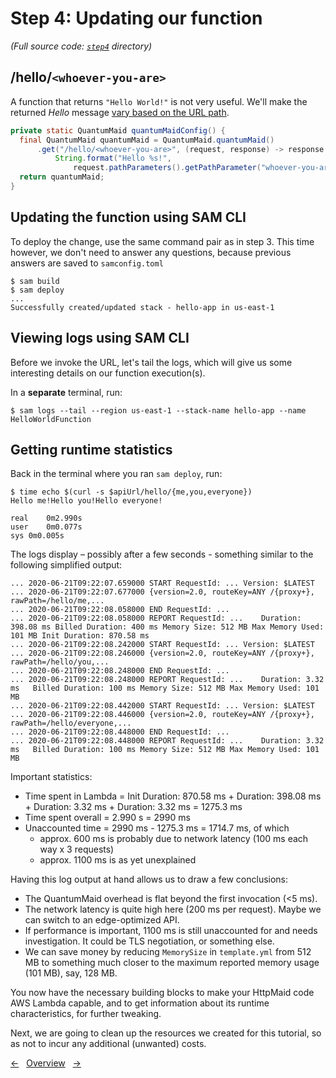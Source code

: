 # Step 4: Updating our function
*(Full source code: [`step4`](step4) directory)*

## /hello/`<whoever-you-are>`

A function that returns `"Hello World!"` is not very useful.
We'll make the returned *Hello* message [vary based on the URL path](https://quantummaid.de/docs/2_httpmaid/04_handlingrequests.html#request-route-and-path-parameters).

<!---[CodeSnippet](step4HttpMaidConfig)-->
```java
private static QuantumMaid quantumMaidConfig() {
  final QuantumMaid quantumMaid = QuantumMaid.quantumMaid()
      .get("/hello/<whoever-you-are>", (request, response) -> response.setBody(
          String.format("Hello %s!",
              request.pathParameters().getPathParameter("whoever-you-are"))));
  return quantumMaid;
}
```

## Updating the function using SAM CLI

To deploy the change, use the same command pair as in step 3.
This time however, we don't need to answer any questions, because previous answers are saved to `samconfig.toml`

```shell
$ sam build
$ sam deploy
...
Successfully created/updated stack - hello-app in us-east-1
```

## Viewing logs using SAM CLI

Before we invoke the URL, let's tail the logs, which will give us some interesting details on our function execution(s).

In a **separate** terminal, run:

```shell
$ sam logs --tail --region us-east-1 --stack-name hello-app --name HelloWorldFunction
```

## Getting runtime statistics

Back in the terminal where you ran `sam deploy`, run:

```shell
$ time echo $(curl -s $apiUrl/hello/{me,you,everyone})
Hello me!Hello you!Hello everyone!

real	0m2.990s
user	0m0.077s
sys	0m0.005s
```

The logs display – possibly after a few seconds - something similar to the following simplified output:

```text
... 2020-06-21T09:22:07.659000 START RequestId: ... Version: $LATEST
... 2020-06-21T09:22:07.677000 {version=2.0, routeKey=ANY /{proxy+}, rawPath=/hello/me,...
... 2020-06-21T09:22:08.058000 END RequestId: ...
... 2020-06-21T09:22:08.058000 REPORT RequestId: ...	Duration: 398.08 ms	Billed Duration: 400 ms	Memory Size: 512 MB	Max Memory Used: 101 MB	Init Duration: 870.58 ms
... 2020-06-21T09:22:08.242000 START RequestId: ... Version: $LATEST
... 2020-06-21T09:22:08.246000 {version=2.0, routeKey=ANY /{proxy+}, rawPath=/hello/you,...
... 2020-06-21T09:22:08.248000 END RequestId: ...
... 2020-06-21T09:22:08.248000 REPORT RequestId: ...	Duration: 3.32 ms	Billed Duration: 100 ms	Memory Size: 512 MB	Max Memory Used: 101 MB
... 2020-06-21T09:22:08.442000 START RequestId: ... Version: $LATEST
... 2020-06-21T09:22:08.446000 {version=2.0, routeKey=ANY /{proxy+}, rawPath=/hello/everyone,...
... 2020-06-21T09:22:08.448000 END RequestId: ...
... 2020-06-21T09:22:08.448000 REPORT RequestId: ...	Duration: 3.32 ms	Billed Duration: 100 ms	Memory Size: 512 MB	Max Memory Used: 101 MB
```

Important statistics:

- Time spent in Lambda = Init Duration: 870.58 ms + Duration: 398.08 ms + Duration: 3.32 ms + Duration: 3.32 ms = 1275.3 ms
- Time spent overall = 2.990 s = 2990 ms
- Unaccounted time = 2990 ms - 1275.3 ms = 1714.7 ms, of which
  - approx. 600 ms is probably due to network latency (100 ms each way x 3 requests)
  - approx. 1100 ms is as yet unexplained

Having this log output at hand allows us to draw a few conclusions:

- The QuantumMaid overhead is flat beyond the first invocation (<5 ms).
- The network latency is quite high here (200 ms per request). Maybe we can switch to an edge-optimized API.
- If performance is important, 1100 ms is still unaccounted for and needs investigation. It could be TLS negotiation, or something else.
- We can save money by reducing `MemorySize` in `template.yml` from 512 MB to something much closer to the maximum reported memory usage (101 MB), say, 128 MB.

You now have the necessary building blocks to make your HttpMaid code AWS Lambda capable,
and to get information about its runtime characteristics, for further tweaking.



Next, we are going to clean up the resources we created for this tutorial, so as not to incur any additional (unwanted) costs.

<!---[Nav]-->
[&larr;](04_DeployingOurFunction.md)&nbsp;&nbsp;&nbsp;[Overview](README.md)&nbsp;&nbsp;&nbsp;[&rarr;](06_CleaningUp.md)
